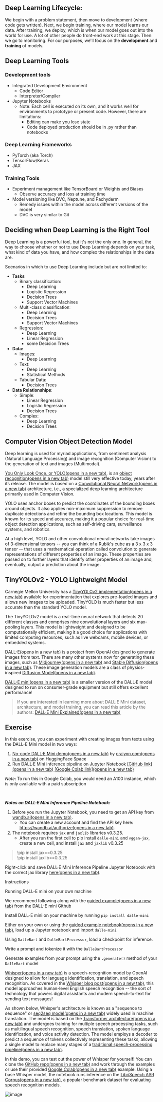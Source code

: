 <div class="css-1apu423"><div class="css-u8svcc"><div class="copy-length css-0"><div class="ureact-markdown css-tc5hjw"><h2 class="chakra-heading css-fz7yxd">Deep Learning Lifecycle:</h2>
<p class="chakra-text css-o3oz8b">We begin with a problem statement, then move to development (where code gets written). Next, we begin training, where our model learns our data. After training, we deploy, which is when our model goes out into the world for use. A lot of other people do front-end work at this stage. Then we go to monitoring. For our purposes, we'll focus on the <strong>development</strong> and <strong>training</strong> of models.</p>
<h2 class="chakra-heading css-fz7yxd">Deep Learning Tools</h2>
<h3 class="chakra-heading css-k57syw">Development tools</h3>
<ul role="list" class="css-19qh3zo"><li class="css-cvpopp">Integrated Development Environment
<ul role="list" class="css-19qh3zo"><li class="css-cvpopp">Code Editor</li><li class="css-cvpopp">Interpreter/Compiler</li></ul>
</li><li class="css-cvpopp">Jupyter Notebooks
<ul role="list" class="css-19qh3zo"><li class="css-cvpopp">Note: Each cell is executed on its own, and it works well for environments to prototype or present code. However, there are limitations:
<ul role="list" class="css-19qh3zo"><li class="css-cvpopp">Editing can make you lose state</li><li class="css-cvpopp">Code deployed production should be in .py rather than notebooks</li></ul>
</li></ul>
</li></ul>
<h3 class="chakra-heading css-k57syw">Deep Learning Frameworks</h3>
<ul role="list" class="css-19qh3zo"><li class="css-cvpopp">PyTorch (aka Torch)</li><li class="css-cvpopp">TensorFlow/Keras</li><li class="css-cvpopp">JAX</li></ul>
<h3 class="chakra-heading css-k57syw">Training Tools</h3>
<ul role="list" class="css-19qh3zo"><li class="css-cvpopp">Experiment management like TensorBoard or Weights and Biases
<ul role="list" class="css-19qh3zo"><li class="css-cvpopp">Observe accuracy and loss at training time</li></ul>
</li><li class="css-cvpopp">Model versioning like DVC, Neptune, and Pachyderm
<ul role="list" class="css-19qh3zo"><li class="css-cvpopp">Remedy issues within the model across different versions of the model</li><li class="css-cvpopp">DVC is very similar to Git</li></ul>
</li></ul></div></div></div></div>


<div class="ureact-markdown css-tc5hjw"><h2 class="chakra-heading css-fz7yxd">Deciding when Deep Learning is the Right Tool</h2>
<p class="chakra-text css-o3oz8b">Deep Learning is a powerful tool, but it's not the only one. In general, the way to choose whether or not to use Deep Learning depends on your task, what kind of data you have, and how complex the relationships in the data are.</p>
<p class="chakra-text css-o3oz8b">Scenarios in which to use Deep Learning include but are not limited to:</p>
<ul role="list" class="css-19qh3zo"><li class="css-cvpopp"><strong>Tasks</strong>
<ul role="list" class="css-19qh3zo"><li class="css-cvpopp">Binary classification:
<ul role="list" class="css-19qh3zo"><li class="css-cvpopp">Deep Learning</li><li class="css-cvpopp">Logistic Regression</li><li class="css-cvpopp">Decision Trees</li><li class="css-cvpopp">Support Vector Machines</li></ul>
</li><li class="css-cvpopp">Multi-class classification:
<ul role="list" class="css-19qh3zo"><li class="css-cvpopp">Deep Learning</li><li class="css-cvpopp">Decision Trees</li><li class="css-cvpopp">Support Vector Machines</li></ul>
</li><li class="css-cvpopp">Regression:
<ul role="list" class="css-19qh3zo"><li class="css-cvpopp">Deep Learning</li><li class="css-cvpopp">Linear Regression</li><li class="css-cvpopp">some Decision Trees</li></ul>
</li></ul>
</li><li class="css-cvpopp"><strong>Data:</strong>
<ul role="list" class="css-19qh3zo"><li class="css-cvpopp">Images:
<ul role="list" class="css-19qh3zo"><li class="css-cvpopp">Deep Learning</li></ul>
</li><li class="css-cvpopp">Text:
<ul role="list" class="css-19qh3zo"><li class="css-cvpopp">Deep Learning</li><li class="css-cvpopp">Statistical Methods</li></ul>
</li><li class="css-cvpopp">Tabular Data:
<ul role="list" class="css-19qh3zo"><li class="css-cvpopp">Decision Trees</li></ul>
</li></ul>
</li><li class="css-cvpopp"><strong>Data Relationships</strong>:
<ul role="list" class="css-19qh3zo"><li class="css-cvpopp">Simple:
<ul role="list" class="css-19qh3zo"><li class="css-cvpopp">Linear Regression</li><li class="css-cvpopp">Logistic Regression</li><li class="css-cvpopp">Decision Trees</li></ul>
</li><li class="css-cvpopp">Complex:
<ul role="list" class="css-19qh3zo"><li class="css-cvpopp">Deep Learning</li><li class="css-cvpopp">Decision Trees</li></ul>
</li></ul>
</li></ul></div>

<div class="ureact-markdown css-tc5hjw"><h2 class="chakra-heading css-fz7yxd">Computer Vision Object Detection Model</h2>
<p class="chakra-text css-o3oz8b">Deep learning is used for myriad applications, from sentiment analysis (Natural Language Processing) and image recognition (Computer Vision) to the generation of text and images (Multimodal).</p>
<p class="chakra-text css-o3oz8b"><a target="_blank" rel="noopener noreferrer" class="chakra-link css-1b272on" href="https://arxiv.org/abs/1506.02640">You Only Look Once, or YOLO<span class="chakra-text css-1lktits">(opens in a new tab)</span></a>, is an <a target="_blank" rel="noopener noreferrer" class="chakra-link css-1b272on" href="https://en.wikipedia.org/wiki/Object_detection">object recognition<span class="chakra-text css-1lktits">(opens in a new tab)</span></a> model still very effective today, years after its release. The model is based on a <a target="_blank" rel="noopener noreferrer" class="chakra-link css-1b272on" href="https://stanford.edu/~shervine/teaching/cs-230/cheatsheet-convolutional-neural-networks">Convolutional Neural Network<span class="chakra-text css-1lktits">(opens in a new tab)</span></a> architecture, i.e., a specialized deep learning architecture primarily used in Computer Vision.</p>
<p class="chakra-text css-o3oz8b">YOLO uses anchor boxes to predict the coordinates of the bounding boxes around objects. It also applies non-maximum suppression to remove duplicate detections and refine the bounding box locations. This model is known for its speed and accuracy, making it a popular choice for real-time object detection applications, such as self-driving cars, surveillance systems, and robotics.</p>
<p class="chakra-text css-o3oz8b">At a high level, YOLO and other convolutional neural networks take images of 3-dimensional tensors -- you can think of a Rubik's cube as a 3 x 3 x 3 tensor -- that uses a mathematical operation called convolution to generate representations of different properties of an image. These properties are passed on to further layers that identify other properties of an image and, eventually, output a prediction about the image.</p>
<h2 class="chakra-heading css-fz7yxd">TinyYOLOv2 - YOLO Lightweight Model</h2>
<p class="chakra-text css-o3oz8b">Carnegie Mellon University has a <a target="_blank" rel="noopener noreferrer" class="chakra-link css-1b272on" href="https://www.cs.cmu.edu/~dst/FaceDemo/index.html">TinyYOLOv2 implementation<span class="chakra-text css-1lktits">(opens in a new tab)</span></a> available for experimentation that explores pre-loaded images and allows new images to be uploaded. TinyYOLO is much faster but less accurate than the standard YOLO model.</p>
<p class="chakra-text css-o3oz8b">The TinyYOLOv2 model is a real-time neural network that detects 20 different classes and comprises nine convolutional layers and six max-pooling layers. This model is lightweight and designed to be computationally efficient, making it a good choice for applications with limited computing resources, such as live webcams, mobile devices, or embedded systems.</p></div>


<div class="css-1rr4qq7"><div class="css-dvxtzn"><div class="css-1apu423"><div class="css-u8svcc"><div class="copy-length css-0"><div class="ureact-markdown css-tc5hjw"><p class="chakra-text css-o3oz8b"><a target="_blank" rel="noopener noreferrer" class="chakra-link css-1b272on" href="https://openai.com/research/dall-e">DALL-E<span class="chakra-text css-1lktits">(opens in a new tab)</span></a> is a project from OpenAI designed to generate images from text. There are many other systems now for generating these images, such as <a target="_blank" rel="noopener noreferrer" class="chakra-link css-1b272on" href="https://www.midjourney.com/">Midjourney<span class="chakra-text css-1lktits">(opens in a new tab)</span></a> and <a target="_blank" rel="noopener noreferrer" class="chakra-link css-1b272on" href="https://huggingface.co/spaces/stabilityai/stable-diffusion">Stable Diffusion<span class="chakra-text css-1lktits">(opens in a new tab)</span></a>. These image generation models are a class of physics-inspired <a target="_blank" rel="noopener noreferrer" class="chakra-link css-1b272on" href="https://en.wikipedia.org/wiki/Diffusion_model">Diffusion Model<span class="chakra-text css-1lktits">(opens in a new tab)</span></a>.</p>
<p class="chakra-text css-o3oz8b"><a target="_blank" rel="noopener noreferrer" class="chakra-link css-1b272on" href="https://github.com/borisdayma/dalle-mini">DALL-E mini<span class="chakra-text css-1lktits">(opens in a new tab)</span></a> is a smaller version of the DALL·E model designed to run on consumer-grade equipment but still offers excellent performance!</p>
<blockquote class="css-6jmydm">
<p class="chakra-text css-o3oz8b">If you are interested in learning more about DALL·E Mini dataset, architecture, and model training, you can read this article by the authors: <a target="_blank" rel="noopener noreferrer" class="chakra-link css-1b272on" href="https://wandb.ai/dalle-mini/dalle-mini/reports/DALL-E-mini--Vmlldzo4NjIxODA">DALL·E Mini Explained<span class="chakra-text css-1lktits">(opens in a new tab)</span></a></p>
</blockquote>
<h2 class="chakra-heading css-fz7yxd">Exercise</h2>
<p class="chakra-text css-o3oz8b">In this exercise, you can experiment with creating images from texts using the DALL-E Mini model in two ways:</p>
<ol role="list" class="css-13a5a39"><li class="css-cvpopp"><a target="_blank" rel="noopener noreferrer" class="chakra-link css-1b272on" href="https://huggingface.co/spaces/dalle-mini/dalle-mini">No-code DALL·E Mini demo<span class="chakra-text css-1lktits">(opens in a new tab)</span></a> by <a target="_blank" rel="noopener noreferrer" class="chakra-link css-1b272on" href="https://www.craiyon.com/">craiyon.com<span class="chakra-text css-1lktits">(opens in a new tab)</span></a> on HuggingFace Space</li><li class="css-cvpopp">Run DALL·E Mini inference pipeline on Jupyter Notebook <a target="_blank" rel="noopener noreferrer" class="chakra-link css-1b272on" href="https://github.com/borisdayma/dalle-mini/blob/main/tools/inference/inference_pipeline.ipynb">[GitHub link]<span class="chakra-text css-1lktits">(opens in a new tab)</span></a> <a target="_blank" rel="noopener noreferrer" class="chakra-link css-1b272on" href="https://colab.research.google.com/github/borisdayma/dalle-mini/blob/main/tools/inference/inference_pipeline.ipynb">[Google Colab link]<span class="chakra-text css-1lktits">(opens in a new tab)</span></a></li></ol>
<p class="chakra-text css-o3oz8b"><em class="chakra-text css-o3oz8b">Note</em>: To run this in Google Colab, you would need an A100 instance, which is only available with a paid subscription</p>
<br>
<p class="chakra-text css-o3oz8b"><em class="chakra-text css-o3oz8b"><strong>Notes on DALL·E Mini Inference Pipeline Notebook:</strong></em></p>
<ol role="list" class="css-13a5a39"><li class="css-cvpopp">Before you run the Jupyter Notebook, you need to get an API key from <a target="_blank" rel="noopener noreferrer" class="chakra-link css-1b272on" href="https://wandb.ai/">wandb.ai<span class="chakra-text css-1lktits">(opens in a new tab)</span></a>.
<ul role="list" class="css-19qh3zo"><li class="css-cvpopp">You can create a new account and find the API key here: <a target="_blank" rel="noopener noreferrer" class="chakra-link css-1b272on" href="https://wandb.ai/authorize">https://wandb.ai/authorize<span class="chakra-text css-1lktits">(opens in a new tab)</span></a>.</li></ul>
</li><li class="css-cvpopp">The notebook requires <code class="chakra-code css-cn4kbm">jax</code> and <code class="chakra-code css-cn4kbm">jaxlib</code> libraries v0.3.25.
<ul role="list" class="css-19qh3zo"><li class="css-cvpopp">After you run the first cell to pip install <code class="chakra-code css-cn4kbm">dalle-mini</code> and <code class="chakra-code css-cn4kbm">vggan-jax</code>, create a new cell, and install <code class="chakra-code css-cn4kbm">jax</code> and <code class="chakra-code css-cn4kbm">jaxlib</code> v0.3.25</li></ul>
</li></ol>
<blockquote class="css-6jmydm">
<p class="chakra-text css-o3oz8b">!pip install jax==0.3.25<br>
!pip install jaxlib==0.3.25</p>
</blockquote>
<p class="chakra-text css-o3oz8b">Right-click and save DALL·E Mini Inference Pipeline Jupyter Notebook with the correct jax library <a target="_blank" rel="noopener noreferrer" class="chakra-link css-1b272on" href="https://video.udacity-data.com/topher/2023/March/641ba138_dalle_mini_inference_pipeline/dalle_mini_inference_pipeline.ipynb">here<span class="chakra-text css-1lktits">(opens in a new tab)</span></a>.</p></div></div></div></div><div class="css-t0opw2"><div class="css-u8svcc"><div role="group" aria-labelledby="title-18474537" class="css-1do9afp"><div class="css-k008qs"><img alt="" src="/assets/images/icons/light-paper-checklist.svg" class="chakra-image css-1cph6iq"><div><label id="title-18474537" class="chakra-form__label chakra-heading css-asihqn">Instructions</label><div class="ureact-markdown css-tc5hjw"><p class="chakra-text css-o3oz8b">Running DALL-E mini on your own machine</p>
<p class="chakra-text css-o3oz8b">We recommend following along with the <a target="_blank" rel="noopener noreferrer" class="chakra-link css-1b272on" href="https://github.com/borisdayma/dalle-mini/blob/main/tools/inference/inference_pipeline.ipynb">guided example<span class="chakra-text css-1lktits">(opens in a new tab)</span></a> from the DALL-E mini Github</p></div></div></div><div class="chakra-stack css-1ac1sc7"><label class="chakra-checkbox css-lcxgrr"><input class="chakra-checkbox__input" type="checkbox" id="18474537--0" value="" style="border: 0px; clip: rect(0px, 0px, 0px, 0px); height: 1px; width: 1px; margin: -1px; padding: 0px; overflow: hidden; white-space: nowrap; position: absolute;"><span class="chakra-checkbox__control css-1cbh079" aria-hidden="true"></span><span class="chakra-checkbox__label css-1sgc0qu"><div class="ureact-markdown css-tc5hjw"><p class="chakra-text css-o3oz8b">Install DALL-E mini on your machine by running <code class="chakra-code css-cn4kbm">pip install dalle-mini</code></p></div></span></label><label class="chakra-checkbox css-lcxgrr"><input class="chakra-checkbox__input" type="checkbox" id="18474537--1" value="" style="border: 0px; clip: rect(0px, 0px, 0px, 0px); height: 1px; width: 1px; margin: -1px; padding: 0px; overflow: hidden; white-space: nowrap; position: absolute;"><span class="chakra-checkbox__control css-1cbh079" aria-hidden="true"></span><span class="chakra-checkbox__label css-1sgc0qu"><div class="ureact-markdown css-tc5hjw"><p class="chakra-text css-o3oz8b">Either on your own or using the <a target="_blank" rel="noopener noreferrer" class="chakra-link css-1b272on" href="https://github.com/borisdayma/dalle-mini/blob/main/tools/inference/inference_pipeline.ipynb">guided example notebook<span class="chakra-text css-1lktits">(opens in a new tab)</span></a>, load up a Jupyter notebook and import <code class="chakra-code css-cn4kbm">dalle-mini</code></p></div></span></label><label class="chakra-checkbox css-lcxgrr"><input class="chakra-checkbox__input" type="checkbox" id="18474537--2" value="" style="border: 0px; clip: rect(0px, 0px, 0px, 0px); height: 1px; width: 1px; margin: -1px; padding: 0px; overflow: hidden; white-space: nowrap; position: absolute;"><span class="chakra-checkbox__control css-1cbh079" aria-hidden="true"></span><span class="chakra-checkbox__label css-1sgc0qu"><div class="ureact-markdown css-tc5hjw"><p class="chakra-text css-o3oz8b">Using <code class="chakra-code css-cn4kbm">DalleBart</code> and <code class="chakra-code css-cn4kbm">DalleBartProcessor</code>, load a checkpoint for inference.</p></div></span></label><label class="chakra-checkbox css-lcxgrr"><input class="chakra-checkbox__input" type="checkbox" id="18474537--3" value="" style="border: 0px; clip: rect(0px, 0px, 0px, 0px); height: 1px; width: 1px; margin: -1px; padding: 0px; overflow: hidden; white-space: nowrap; position: absolute;"><span class="chakra-checkbox__control css-1cbh079" aria-hidden="true"></span><span class="chakra-checkbox__label css-1sgc0qu"><div class="ureact-markdown css-tc5hjw"><p class="chakra-text css-o3oz8b">Write a prompt and tokenize it with the <code class="chakra-code css-cn4kbm">DalleBartProcessor</code></p></div></span></label><label class="chakra-checkbox css-lcxgrr"><input class="chakra-checkbox__input" type="checkbox" id="18474537--4" value="" style="border: 0px; clip: rect(0px, 0px, 0px, 0px); height: 1px; width: 1px; margin: -1px; padding: 0px; overflow: hidden; white-space: nowrap; position: absolute;"><span class="chakra-checkbox__control css-1cbh079" aria-hidden="true"></span><span class="chakra-checkbox__label css-1sgc0qu"><div class="ureact-markdown css-tc5hjw"><p class="chakra-text css-o3oz8b">Generate examples from your prompt using the <code class="chakra-code css-cn4kbm">.generate()</code> method of your <code class="chakra-code css-cn4kbm">DalleBart</code> model</p></div></span></label></div></div></div></div></div></div>


<div class="ureact-markdown css-tc5hjw"><p class="chakra-text css-o3oz8b"><a target="_blank" rel="noopener noreferrer" class="chakra-link css-1b272on" href="https://github.com/openai/whisper">Whisper<span class="chakra-text css-1lktits">(opens in a new tab)</span></a> is a speech-recognition model by OpenAI designed to allow for language identification, translation, and speech recognition.  As covered in the <a target="_blank" rel="noopener noreferrer" class="chakra-link css-1b272on" href="https://openai.com/research/whisper">Whisper blog post<span class="chakra-text css-1lktits">(opens in a new tab)</span></a>, this model approaches human-level English speech recognition -- the sort of technology that powers digital assistants and modern speech-to-text for sending text messages!</p>
<p class="chakra-text css-o3oz8b">As shown below, Whisper's architecture is known as a "sequence to sequence" or <a target="_blank" rel="noopener noreferrer" class="chakra-link css-1b272on" href="https://en.wikipedia.org/wiki/Seq2seq">seq2seq model<span class="chakra-text css-1lktits">(opens in a new tab)</span></a> widely used in machine translation. The model is based on the <a target="_blank" rel="noopener noreferrer" class="chakra-link css-1b272on" href="https://en.wikipedia.org/wiki/Transformer_(machine_learning_model)">Transformer architecture<span class="chakra-text css-1lktits">(opens in a new tab)</span></a> and undergoes training for multiple speech processing tasks, such as multilingual speech recognition, speech translation, spoken language identification, and voice activity detection. The model employs a decoder to predict a sequence of tokens collectively representing these tasks, allowing a single model to replace many stages of a <a target="_blank" rel="noopener noreferrer" class="chakra-link css-1b272on" href="https://www.researchgate.net/figure/Traditional-feature-extraction-pipeline-for-speech-processing-The-spectral-analysis_fig10_338935292">traditional speech-processing pipeline<span class="chakra-text css-1lktits">(opens in a new tab)</span></a>.</p>
<p class="chakra-text css-o3oz8b">In this demo, you can test out the power of Whisper for yourself! You can clone the <a target="_blank" rel="noopener noreferrer" class="chakra-link css-1b272on" href="https://github.com/openai/whisper">GitHub repo<span class="chakra-text css-1lktits">(opens in a new tab)</span></a> and work through the examples or use their provided <a target="_blank" rel="noopener noreferrer" class="chakra-link css-1b272on" href="https://colab.research.google.com/github/openai/whisper/blob/master/notebooks/LibriSpeech.ipynb">Google Colab<span class="chakra-text css-1lktits">(opens in a new tab)</span></a> example. Using a base Whisper model, the notebook runs inference on the <a target="_blank" rel="noopener noreferrer" class="chakra-link css-1b272on" href="http://www.danielpovey.com/files/2015_icassp_librispeech.pdf">LibriSpeech ASR Corpus<span class="chakra-text css-1lktits">(opens in a new tab)</span></a>, a popular benchmark dataset for evaluating speech recognition models.</p></div>

![image](https://github.com/HemanthSaiTejaLingam/StudyMaterials/assets/114983155/9b942909-e129-4f8b-ab01-1d54e7ccc727)
